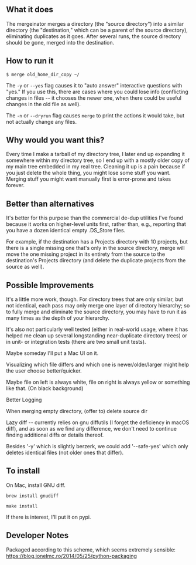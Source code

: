 ## What it does
The mergeinator merges a directory (the "source directory") into a similar directory
(the "destination," which can be a parent of the source directory), eliminating
duplicates as it goes.  After several runs, the source directory should be gone,
merged into the destination.

## How to run it
```
$ merge old_home_dir_copy ~/
```

The `-y` or `--yes` flag causes it to "auto answer" interactive questions with "yes."  If
you use this, there are cases where you could lose info (conflicting changes in files -- it
chooses the newer one, when there could be useful changes in the old file as well).

The `-n` or `--dryrun` flag causes `merge` to print the actions it would take, but not
actually change any files.

## Why would you want this?
Every time I make a tarball of my directory tree, I later end up expanding it somewhere
within my directory tree, so I end up with a mostly older copy of my main tree embedded in
my real tree.  Cleaning it up is a pain because if you just delete the whole thing, you
might lose some stuff you want.  Merging stuff you might want manually first is error-prone
and takes forever.

## Better than alternatives
It's better for this purpose than the commercial de-dup utilities I've found because it
works on higher-level units first, rather than, e.g., reporting that you have a dozen
identical empty .DS_Store files.

For example, if the destination has a Projects directory with 10 projects, but there is a
single missing one that's only in the source directory, merge will move the one missing
project in its entirety from the source to the destination's Projects directory (and delete
the duplicate projects from the source as well).

## Possible Improvements
It's a little more work, though.  For directory trees that are only similar, but not
identical, each pass may only merge one layer of directory hierarchy; so to fully merge and
eliminate the source directory, you may have to run it as many times as the depth of your
hierarchy.

It's also not particularly well tested (either in real-world usage, where it has helped me
clean up several longstanding near-duplicate directory trees) or in unit- or integration
tests (there are two small unit tests).

Maybe someday I'll put a Mac UI on it.

Visualizing which file differs and which one is newer/older/larger
might help the user choose better/quicker.

Maybe file on left is always white, file on right is always yellow or
something like that.  (On black background)

Better Logging

When merging empty directory, (offer to) delete source dir

Lazy diff -- currently relies on gnu diffutils (I forget the
deficiency in macOS diff), and as soon as we find any difference, we
don't need to continue finding additional diffs or details thereof.

Besides '-y' which is slightly berzerk, we could add '--safe-yes'
which only deletes identical files (not older ones that differ).


## To install
On Mac, install GNU diff.
```
brew install gnudiff
```


```
make install
```

If there is interest, I'll put it on pypi.



## Developer Notes
Packaged according to this scheme, which seems extremely sensible:
https://blog.ionelmc.ro/2014/05/25/python-packaging
